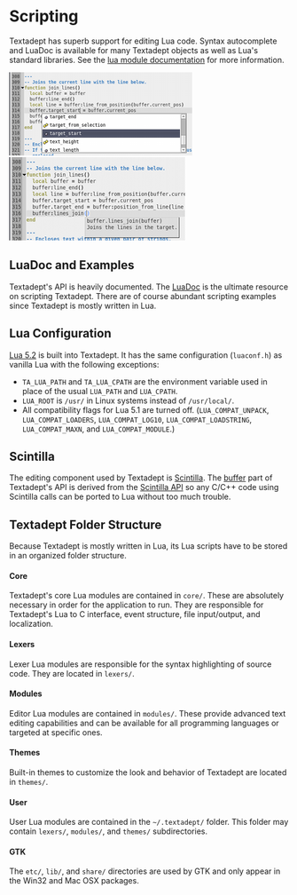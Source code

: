 # Scripting

Textadept has superb support for editing Lua code. Syntax autocomplete and
LuaDoc is available for many Textadept objects as well as Lua's standard
libraries. See the [lua module documentation](../modules/_M.lua.commands.html)
for more information.

![Adeptsense ta](images/adeptsense_ta.png)
&nbsp;&nbsp;&nbsp;&nbsp;
![Adeptsense tadoc](images/adeptsense_tadoc.png)

## LuaDoc and Examples

Textadept's API is heavily documented. The [LuaDoc](../index.html) is the
ultimate resource on scripting Textadept. There are of course abundant scripting
examples since Textadept is mostly written in Lua.

## Lua Configuration

[Lua 5.2](http://www.lua.org/manual/5.2/) is built into Textadept. It has the
same configuration (`luaconf.h`) as vanilla Lua with the following exceptions:

* `TA_LUA_PATH` and `TA_LUA_CPATH` are the environment variable used in place of
  the usual `LUA_PATH` and `LUA_CPATH`.
* `LUA_ROOT` is `/usr/` in Linux systems instead of `/usr/local/`.
* All compatibility flags for Lua 5.1 are turned off. (`LUA_COMPAT_UNPACK`,
  `LUA_COMPAT_LOADERS`, `LUA_COMPAT_LOG10`, `LUA_COMPAT_LOADSTRING`,
  `LUA_COMPAT_MAXN`, and `LUA_COMPAT_MODULE`.)

## Scintilla

The editing component used by Textadept is [Scintilla](http://scintilla.org).
The [buffer](../modules/buffer.html) part of Textadept's API is derived from the
[Scintilla API](http://scintilla.org/ScintillaDoc.html) so any C/C++ code using
Scintilla calls can be ported to Lua without too much trouble.

## Textadept Folder Structure

Because Textadept is mostly written in Lua, its Lua scripts have to be stored in
an organized folder structure.

#### Core

Textadept's core Lua modules are contained in `core/`. These are absolutely
necessary in order for the application to run. They are responsible for
Textadept's Lua to C interface, event structure, file input/output, and
localization.

#### Lexers

Lexer Lua modules are responsible for the syntax highlighting of source code.
They are located in `lexers/`.

#### Modules

Editor Lua modules are contained in `modules/`. These provide advanced text
editing capabilities and can be available for all programming languages or
targeted at specific ones.

#### Themes

Built-in themes to customize the look and behavior of Textadept are located in
`themes/`.

#### User

User Lua modules are contained in the `~/.textadept/` folder. This folder may
contain `lexers/`, `modules/`, and `themes/` subdirectories.

#### GTK

The `etc/`, `lib/`, and `share/` directories are used by GTK and only appear in
the Win32 and Mac OSX packages.
